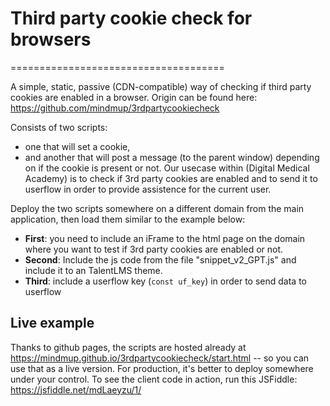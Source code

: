 # Third party cookie check for browsers

===================================== 

A simple, static, passive (CDN-compatible) way of checking if third party cookies are enabled in a browser. Origin can be found here: https://github.com/mindmup/3rdpartycookiecheck

Consists of two scripts:

- one that will set a cookie,
- and another that will post a message (to the parent window) depending on if the cookie is present or not.
Our usecase within (Digital Medical Academy) is to check if 3rd party cookies are enabled and to send it to userflow in order to provide assistence for the current user.

Deploy the two scripts somewhere on a different domain from the main application, then load them similar to the  example below:
- **First**: you need to include an iFrame to the html page on the domain where you want to test if 3rd party cookies are enabled or not.
- **Second**: Include the js code from the file "snippet_v2_GPT.js" and include it to an TalentLMS theme.
- **Third**: include a userflow key (`const uf_key`) in order to send data to userflow

  
## Live example
Thanks to github pages, the scripts are hosted already at https://mindmup.github.io/3rdpartycookiecheck/start.html -- so you can use that as a live version. For production, it's better to deploy somewhere under your control.
To see the client code in action, run this JSFiddle: https://jsfiddle.net/mdLaeyzu/1/